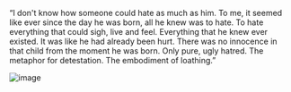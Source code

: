 

“I don't know how someone could hate as much as him. To me, it seemed like ever since the day he was born, all he knew was to hate. To hate everything that could sigh, live and feel. Everything that he knew ever existed. It was like he had already been hurt. There was no innocence in that child from the moment he was born. Only pure, ugly hatred. The metaphor for detestation. The embodiment of loathing.” 

![image](https://github.com/user-attachments/assets/52fc144b-308b-4e64-95dd-8a52d87b8496)

